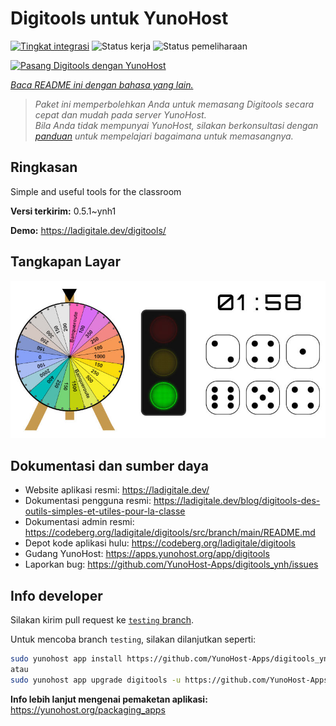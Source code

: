 <!--
N.B.: README ini dibuat secara otomatis oleh <https://github.com/YunoHost/apps/tree/master/tools/readme_generator>
Ini TIDAK boleh diedit dengan tangan.
-->

# Digitools untuk YunoHost

[![Tingkat integrasi](https://apps.yunohost.org/badge/integration/digitools)](https://ci-apps.yunohost.org/ci/apps/digitools/)
![Status kerja](https://apps.yunohost.org/badge/state/digitools)
![Status pemeliharaan](https://apps.yunohost.org/badge/maintained/digitools)

[![Pasang Digitools dengan YunoHost](https://install-app.yunohost.org/install-with-yunohost.svg)](https://install-app.yunohost.org/?app=digitools)

*[Baca README ini dengan bahasa yang lain.](./ALL_README.md)*

> *Paket ini memperbolehkan Anda untuk memasang Digitools secara cepat dan mudah pada server YunoHost.*  
> *Bila Anda tidak mempunyai YunoHost, silakan berkonsultasi dengan [panduan](https://yunohost.org/install) untuk mempelajari bagaimana untuk memasangnya.*

## Ringkasan

Simple and useful tools for the classroom

**Versi terkirim:** 0.5.1~ynh1

**Demo:** <https://ladigitale.dev/digitools/>

## Tangkapan Layar

![Tangkapan Layar pada Digitools](./doc/screenshots/screenshot.jpg)

## Dokumentasi dan sumber daya

- Website aplikasi resmi: <https://ladigitale.dev/>
- Dokumentasi pengguna resmi: <https://ladigitale.dev/blog/digitools-des-outils-simples-et-utiles-pour-la-classe>
- Dokumentasi admin resmi: <https://codeberg.org/ladigitale/digitools/src/branch/main/README.md>
- Depot kode aplikasi hulu: <https://codeberg.org/ladigitale/digitools>
- Gudang YunoHost: <https://apps.yunohost.org/app/digitools>
- Laporkan bug: <https://github.com/YunoHost-Apps/digitools_ynh/issues>

## Info developer

Silakan kirim pull request ke [`testing` branch](https://github.com/YunoHost-Apps/digitools_ynh/tree/testing).

Untuk mencoba branch `testing`, silakan dilanjutkan seperti:

```bash
sudo yunohost app install https://github.com/YunoHost-Apps/digitools_ynh/tree/testing --debug
atau
sudo yunohost app upgrade digitools -u https://github.com/YunoHost-Apps/digitools_ynh/tree/testing --debug
```

**Info lebih lanjut mengenai pemaketan aplikasi:** <https://yunohost.org/packaging_apps>
